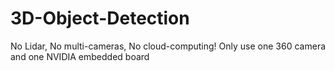 # 3D-Object-Detection
No Lidar, No multi-cameras, No cloud-computing! Only use one 360 camera and one NVIDIA embedded board
